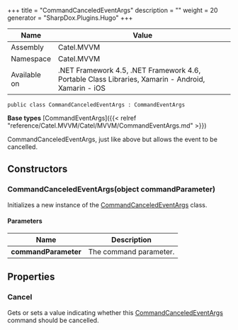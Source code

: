 

+++
title = "CommandCanceledEventArgs" 
description = ""
weight = 20
generator = "SharpDox.Plugins.Hugo"
+++

Name|Value
---|---
Assembly|Catel.MVVM
Namespace|Catel.MVVM
Available on|.NET Framework 4.5, .NET Framework 4.6, Portable Class Libraries, Xamarin - Android, Xamarin - iOS

```
public class CommandCanceledEventArgs : CommandEventArgs
```

**Base types**
[CommandEventArgs]({{< relref "reference/Catel.MVVM/Catel/MVVM/CommandEventArgs.md" >}})

CommandCanceledEventArgs, just like above but allows the event to be cancelled.

## Constructors

### CommandCanceledEventArgs(object commandParameter)

Initializes a new instance of the [CommandCanceledEventArgs](#) class.

#### Parameters

Name|Description
---|---
**commandParameter**|The command parameter.

## Properties

### Cancel

Gets or sets a value indicating whether this [CommandCanceledEventArgs](#) command should be cancelled.

